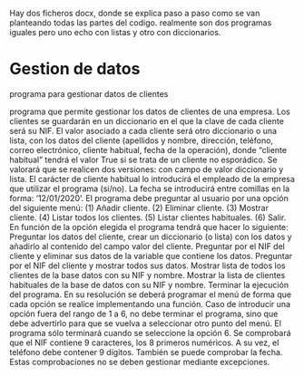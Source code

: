Hay dos ficheros docx, donde se explica paso a paso
como se van planteando todas las partes del codigo.
realmente son dos programas iguales pero uno echo con
listas y otro con diccionarios.

# Gestion de datos
programa para gestionar datos de clientes

programa que permite gestionar los datos de clientes de una empresa. Los clientes se guardarán en un diccionario en el que la clave de cada cliente será su NIF.
El valor asociado a cada cliente será otro diccionario o una lista, con los datos del cliente (apellidos y nombre, dirección, teléfono, correo electrónico, cliente habitual, fecha de la operación), donde “cliente habitual” tendrá el valor True si se trata de un cliente no esporádico. Se valorará que se realicen dos versiones: con campo de valor diccionario y lista.
El carácter de cliente habitual lo introducirá el empleado de la empresa que utilizar el programa (si/no). La fecha se introducirá entre comillas en la forma: ‘12/01/2020’.
El programa debe preguntar al usuario por una opción del siguiente menú: 
(1) Añadir cliente. 
(2) Eliminar cliente.
(3) Mostrar cliente. 
(4) Listar todos los clientes. 
(5) Listar clientes habituales. 
(6) Salir. 
En función de la opción elegida el programa tendrá que hacer lo siguiente:
Preguntar los datos del cliente, crear un diccionario (o lista) con los datos y añadirlo al contenido del campo valor del cliente.
Preguntar por el NIF del cliente y eliminar sus datos de la variable que contiene los datos.
Preguntar por el NIF del cliente y mostrar todos sus datos.
Mostrar lista de todos los clientes de la base datos con su NIF y nombre.
Mostrar la lista de clientes habituales de la base de datos con su NIF y nombre.
Terminar la ejecución del programa.
En su resolución se deberá programar el menú de forma que cada opción se realice implementando una función. Caso de introducir una opción fuera del rango de 1 a 6, no debe terminar el programa, sino que debe advertirlo para que se vuelva a seleccionar otro punto del menú. El programa sólo terminará cuando se seleccione la opción 6. Se comprobará que el NIF contiene 9 caracteres, los 8 primeros numéricos. A su vez, el teléfono debe contener 9 dígitos. También se puede comprobar la fecha. Estas comprobaciones no se deben gestionar mediante excepciones.
